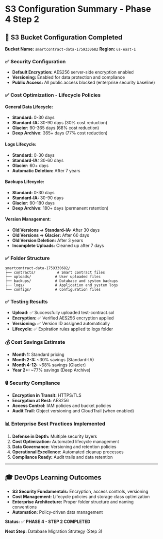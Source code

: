 # S3 Configuration Summary - Phase 4 Step 2

## 🎯 **S3 Bucket Configuration Completed**

**Bucket Name:** `smartcontract-data-1759330682`
**Region:** `us-east-1`

### ✅ **Security Configuration**
- **Default Encryption:** AES256 server-side encryption enabled
- **Versioning:** Enabled for data protection and compliance
- **Public Access:** All public access blocked (enterprise security baseline)

### ✅ **Cost Optimization - Lifecycle Policies**

#### **General Data Lifecycle:**
- **Standard:** 0-30 days
- **Standard-IA:** 30-90 days (30% cost reduction)
- **Glacier:** 90-365 days (68% cost reduction)
- **Deep Archive:** 365+ days (77% cost reduction)

#### **Logs Lifecycle:**
- **Standard:** 0-30 days
- **Standard-IA:** 30-60 days
- **Glacier:** 60+ days
- **Automatic Deletion:** After 7 years

#### **Backups Lifecycle:**
- **Standard:** 0-30 days
- **Standard-IA:** 30-90 days
- **Glacier:** 90-180 days
- **Deep Archive:** 180+ days (permanent retention)

#### **Version Management:**
- **Old Versions → Standard-IA:** After 30 days
- **Old Versions → Glacier:** After 60 days
- **Old Version Deletion:** After 3 years
- **Incomplete Uploads:** Cleaned up after 7 days

### ✅ **Folder Structure**
```
smartcontract-data-1759330682/
├── contracts/          # Smart contract files
├── uploads/           # User uploaded files
├── backups/           # Database and system backups
├── logs/              # Application and system logs
└── configs/           # Configuration files
```

### ✅ **Testing Results**
- **Upload:** ✅ Successfully uploaded test-contract.sol
- **Encryption:** ✅ Verified AES256 encryption applied
- **Versioning:** ✅ Version ID assigned automatically
- **Lifecycle:** ✅ Expiration rules applied to logs folder

### 💰 **Cost Savings Estimate**
- **Month 1:** Standard pricing
- **Month 2-3:** ~30% savings (Standard-IA)
- **Month 4-12:** ~68% savings (Glacier)
- **Year 2+:** ~77% savings (Deep Archive)

### 🔒 **Security Compliance**
- **Encryption in Transit:** HTTPS/TLS
- **Encryption at Rest:** AES256
- **Access Control:** IAM policies and bucket policies
- **Audit Trail:** Object versioning and CloudTrail (when enabled)

### 📊 **Enterprise Best Practices Implemented**
1. **Defense in Depth:** Multiple security layers
2. **Cost Optimization:** Automated lifecycle management
3. **Data Governance:** Versioning and retention policies
4. **Operational Excellence:** Automated cleanup processes
5. **Compliance Ready:** Audit trails and data retention

---

## 🎓 **DevOps Learning Outcomes**
- **S3 Security Fundamentals:** Encryption, access controls, versioning
- **Cost Management:** Lifecycle policies and storage class optimization
- **Enterprise Architecture:** Proper folder structure and naming conventions
- **Automation:** Policy-driven data management

**Status:** ✅ **PHASE 4 - STEP 2 COMPLETED**

**Next Step:** Database Migration Strategy (Step 3)